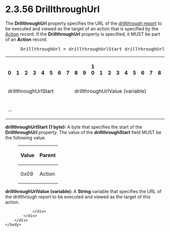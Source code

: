 <html dir="LTR" xmlns:mshelp="http://msdn.microsoft.com/mshelp" xmlns:ddue="http://ddue.schemas.microsoft.com/authoring/2003/5" xmlns:xlink="http://www.w3.org/1999/xlink" xmlns:tool="http://www.microsoft.com/tooltip">
    <head>
        <meta http-equiv="Content-Type" content="text/html; CHARSET=utf-8"></meta>
        <meta name="save" content="history"></meta>
        <title>2.3.56 DrillthroughUrl</title>
        <xml>
            <mshelp:toctitle title="2.3.56 DrillthroughUrl"></mshelp:toctitle>
            <mshelp:rltitle title="[MS-RPL]: DrillthroughUrl"></mshelp:rltitle>
            <mshelp:keyword index="A" term="b1e1d7c4-3704-4c13-ab66-a781fb598961"></mshelp:keyword>
            <mshelp:attr name="DCSext.ContentType" value="open specification"></mshelp:attr>
            <mshelp:attr name="AssetID" value="b1e1d7c4-3704-4c13-ab66-a781fb598961"></mshelp:attr>
            <mshelp:attr name="TopicType" value="kbRef"></mshelp:attr>
            <mshelp:attr name="DCSext.Title" value="[MS-RPL]: DrillthroughUrl" />
        </xml>
    </head>
    <body>
        <div id="header">
            <h1 class="heading">2.3.56 DrillthroughUrl</h1>
        </div>
        <div id="mainSection">
            <div id="mainBody">
                <div id="allHistory" class="saveHistory"></div>
                <div id="sectionSection0" class="section" name="collapseableSection">
                    

<p>The <b>DrillthroughUrl</b> property specifies the URL of the
<a href="75ae48f7-746b-4b41-919c-6699fa28b3ef.htm#gt_c721324d-392e-42b1-b8ba-a3759d1cdfed">drillthrough report</a> to
be executed and viewed as the target of an action that is specified by the <a href="de187fb1-70ff-4624-bdc0-cacaa129cce1.htm">Action</a> record. If the <b>DrillthroughUrl</b>
property is specified, it MUST be part of an <b>Action</b> record.           </p>

<dl>
<dd>
<div><pre> DrillthroughUrl = drillthroughUrlStart drillthroughUrlValue
</pre></div>
</dd></dl>

<table>
 <tr>
  <th><p><br>0</p></th>
  <th><p><br>1</p></th>
  <th><p><br>2</p></th>
  <th><p><br>3</p></th>
  <th><p><br>4</p></th>
  <th><p><br>5</p></th>
  <th><p><br>6</p></th>
  <th><p><br>7</p></th>
  <th><p><br>8</p></th>
  <th><p><br>9</p></th>
  <th><p>1<br>0</p></th>
  <th><p><br>1</p></th>
  <th><p><br>2</p></th>
  <th><p><br>3</p></th>
  <th><p><br>4</p></th>
  <th><p><br>5</p></th>
  <th><p><br>6</p></th>
  <th><p><br>7</p></th>
  <th><p><br>8</p></th>
  <th><p><br>9</p></th>
  <th><p>2<br>0</p></th>
  <th><p><br>1</p></th>
  <th><p><br>2</p></th>
  <th><p><br>3</p></th>
  <th><p><br>4</p></th>
  <th><p><br>5</p></th>
  <th><p><br>6</p></th>
  <th><p><br>7</p></th>
  <th><p><br>8</p></th>
  <th><p><br>9</p></th>
  <th><p>3<br>0</p></th>
  <th><p><br>1</p></th>
 </tr>
 <tr>
  <td colspan="8">
  <p>drillthroughUrlStart</p>
  </td>
  <td colspan="24">
  <p>drillthroughUrlValue
  (variable)</p>
  </td>
 </tr>
 <tr>
  <td colspan="32">
  <p>...</p>
  </td>
 </tr>
</table>

<p><b>drillthroughUrlStart (1 byte): </b>A byte that
specifies the start of the <b>DrillthroughUrl</b> property. The value of the <b>drillthroughStart</b>
field MUST be the following value.</p>

<dl>
<dd>
<table>
 <thead>
  <tr>
   <th>
   <p>Value</p>
   </th>
   <th>
   <p>Parent</p>
   </th>
  </tr>
 </thead>
 <tr>
  <td>
  <p>0x09</p>
  </td>
  <td>
  <p>Action</p>
  </td>
 </tr>
</table>
</dd></dl>

<p><b>drillthroughUrlValue (variable): </b>A <b>String</b>
variable that specifies the URL of the drillthrough report to be executed and
viewed as the target of this action.</p>


                </div>
            </div>
        </div>
    </body>
</html>